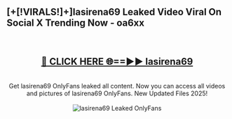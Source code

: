<h2>[+[!VIRALS!]+]lasirena69 Leaked Video Viral On Social X Trending Now - oa6xx</h2>
<br>
<div align="center">
<h2><a href="https://libra.edu.pl?lasirena69" rel="nofollow">🔴 CLICK HERE 🌐==►► lasirena69</a></h2>
<br>
Get lasirena69 OnlyFans leaked all content. Now you can access all videos and pictures of lasirena69 OnlyFans. New Updated Files 2025!
<br>
<br>
<a href="https://libra.edu.pl?lasirena69" rel="nofollow" data-target="animated-image.originalLink"><img src="https://i.ibb.co.com/WyWwxjT/player-gif2.gif" alt="lasirena69 Leaked OnlyFans" style="max-width: 100%; display: inline-block;" data-target="animated-image.originalImage"></a>
</div>
<br>